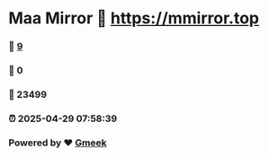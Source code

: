 # Maa Mirror :link: https://mmirror.top 
### :page_facing_up: [9](https://mmirror.top/tag.html) 
### :speech_balloon: 0 
### :hibiscus: 23499 
### :alarm_clock: 2025-04-29 07:58:39 
### Powered by :heart: [Gmeek](https://github.com/Meekdai/Gmeek)
